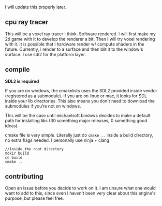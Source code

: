I will update this properly later.

## cpu ray tracer

This will be a voxel ray tracer I think. Software rendered.
I will first make my 2d game with it to develop the renderer a bit. Then I will try voxel rendering with it.
It is possible that I hardware render w/ compute shaders in the future. Currently, I render to a surface and then blit it to the window's surface. I use sdl2 for the platform layer.



## compile

**SDL2 is required**

If you are on windows, the cmakelists uses the SDL2 provided inside vendor (registered as a submodule). If you are on linux or mac, it looks for SDL inside your lib directories.
This also means you don't need to download the submodules if you're not on windows.

This will be the case until michaelsoft bindows decides to make a default path for installing libs (30 something major releases, 0 something good ideas)

cmake file is very simple. Literally just do `cmake ..` inside a build directory, no extra flags needed. I personally use ninja + clang
```
//Inside the root directory
mdkir build
cd build
cmake ..
```

## contributing

Open an issue before you decide to work on it. I am unsure what one would want to add to this, since even I haven't been very clear about this engine's purpose, but please feel free.